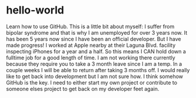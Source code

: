 # hello-world
Learn how to use GitHub.
This is a little bit about myself: I suffer from bipolar syndrome and that is why I am unemployed for over 3 years now.
It has been 5 years now since I have been an official developer. But I have made progress! I worked at Apple nearby at their Laguna Blvd. facility inspecting iPhones for a year and a half. So this means I CAN hold down a fulltime job for a good length of time. I am not working there currently because they require you to take a 3 month leave since I am a temp. In a couple weeks I will be able to return after taking 3 months off.
I would really like to get back into development but I am not sure how. I think somehow GitHub is the key. I need to either start my own project or contribute to someone elses project to get back on my developer feet again.
